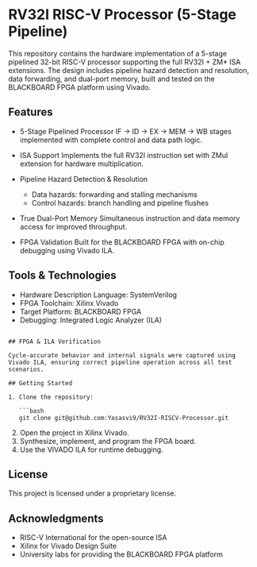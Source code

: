 # RV32I RISC-V Processor (5-Stage Pipeline)

This repository contains the hardware implementation of a 5-stage pipelined 32-bit RISC-V processor supporting the full RV32I + ZM\* ISA extensions. The design includes pipeline hazard detection and resolution, data forwarding, and dual-port memory, built and tested on the BLACKBOARD FPGA platform using Vivado.

## Features

* 5-Stage Pipelined Processor
  IF → ID → EX → MEM → WB stages implemented with complete control and data path logic.

* ISA Support
  Implements the full RV32I instruction set with ZMul extension for hardware multiplication.

* Pipeline Hazard Detection & Resolution

  * Data hazards: forwarding and stalling mechanisms
  * Control hazards: branch handling and pipeline flushes

* True Dual-Port Memory
  Simultaneous instruction and data memory access for improved throughput.

* FPGA Validation
  Built for the BLACKBOARD FPGA with on-chip debugging using Vivado ILA.

## Tools & Technologies

* Hardware Description Language: SystemVerilog
* FPGA Toolchain: Xilinx Vivado
* Target Platform: BLACKBOARD FPGA
* Debugging: Integrated Logic Analyzer (ILA)

```

## FPGA & ILA Verification

Cycle-accurate behavior and internal signals were captured using Vivado ILA, ensuring correct pipeline operation across all test scenarios.

## Getting Started

1. Clone the repository:

   ```bash
   git clone git@github.com:Yasasvi9/RV32I-RISCV-Processor.git
   ```
2. Open the project in Xilinx Vivado.
3. Synthesize, implement, and program the FPGA board.
4. Use the VIVADO ILA for runtime debugging.

## License

This project is licensed under a proprietary license.

## Acknowledgments

* RISC-V International for the open-source ISA
* Xilinx for Vivado Design Suite
* University labs for providing the BLACKBOARD FPGA platform
